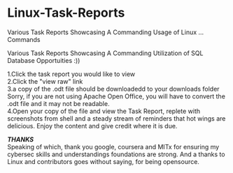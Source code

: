 # Linux-Task-Reports
Various Task Reports Showcasing A Commanding Usage of Linux ... Commands

Various Task Reports Showcasing A Commanding Utilization of SQL Database Opportuities :))

1.Click the task report you would like to view <br>
2.Click the "view raw" link <br>
3.a copy of the .odt file should be downloadedd to your downloads folder Sorry, if you are not using Apache Open Office, you will have to convert the .odt file and it may not be readable. <br>
4.Open your copy of the file and view the Task Report, replete with screenshots from shell and a steady stream of reminders that hot wings are delicious. Enjoy the content and give credit where it is due. <br>

***THANKS*** <br>
Speaking of which, thank you google, coursera and MITx for ensuring my cybersec skills and understandings foundations are strong. And a thanks to Linux and contributors goes without saying, for being opensource.
